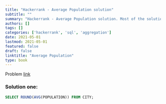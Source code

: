 ```yaml
---
title: "Hackerrank - Average Population solution"
subtitle: ""
summary: "Hackerrank - Average Population solution. Most of the solutions are written in Python and Javascript, when possible multiple solutions are added."
authors: []
tags: []
categories: ['hackerrank', 'sql', 'aggregation']
date: 2021-05-01
lastmod: 2021-05-01
featured: false
draft: false
linktitle: "Average Population"
type: book
---
```

Problem [link](https://www.hackerrank.com/challenges/average-population)

### Solution one:

```sql
SELECT ROUND(AVG(POPULATION)) FROM CITY;
```
